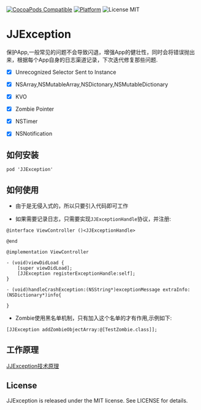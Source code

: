 [![CocoaPods Compatible](https://img.shields.io/cocoapods/v/JJException.svg)](https://img.shields.io/cocoapods/v/JJException.svg)
[![Platform](https://img.shields.io/cocoapods/p/JJException.svg?style=flat)](http://cocoadocs.org/docsets/JJException)
![License MIT](https://img.shields.io/github/license/mashape/apistatus.svg?maxAge=2592000)

# JJException

保护App,一般常见的问题不会导致闪退，增强App的健壮性，同时会将错误抛出来，根据每个App自身的日志渠道记录，下次迭代修复那些问题.

- [x] Unrecognized Selector Sent to Instance

- [x] NSArray,NSMutableArray,NSDictonary,NSMutableDictionary

- [x] KVO

- [x] Zombie Pointer

- [x] NSTimer

- [x] NSNotification

## 如何安装

```
pod 'JJException'
```

## 如何使用

* 由于是无侵入式的，所以只要引入代码即可工作

* 如果需要记录日志，只需要实现`JJExceptionHandle`协议，并注册:
```objc
@interface ViewController ()<JJExceptionHandle>

@end

@implementation ViewController

- (void)viewDidLoad {
    [super viewDidLoad];
    [JJException registerExceptionHandle:self];
}

- (void)handleCrashException:(NSString*)exceptionMessage extraInfo:(NSDictionary*)info{
    
}
```

* Zombie使用黑名单机制，只有加入这个名单的才有作用,示例如下:
```objc
[JJException addZombieObjectArray:@[TestZombie.class]];
```
## 工作原理

[JJException技术原理](https://github.com/jezzmemo/JJException/blob/master/JJExceptionPrinciple.md)

## License
JJException is released under the MIT license. See LICENSE for details.
